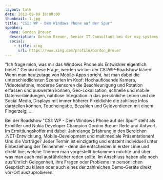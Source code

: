 ```yaml
---
layout: talk
date: 2013-09-09 18:00:00
thumbnail: 1.jpg
title: "CSI: WP - Dem Windows Phone auf der Spur"
speaker:
  name: Gordon Breuer
  description: Gordon Breuer, Senior IT Consultant bei der msg systems ag.
  social:
    - title: xing
      url: https://www.xing.com/profile/Gordon_Breuer
---
```

"Ich frage mich, was mir das Windows Phone als Entwickler eigentlich bietet." Genau diese Frage, werden wir bei der CSI:WP-Roadshow klären! Wenn man heutzutage von Mobile-Apps spricht, hat man dabei die unterschiedlichsten Szenarien im Kopf: Hochauflösende Kamera, Videotelefonie, moderne Sensoren die Beschleunigung und Rotation erfassen und auswerten können, Geo-Lokalisation, schnelle und mobile Datenverbindungen, nahtlose Integration in das persönliche Leben und die Social Media, Displays mit immer höherer Pixeldichte die zahllose Infos darstellen können, Toucheingabe, Bezahlen und Geldverdienen mit einem Fingerzeig, ... 

Bei der Roadshow "CSI: WP - Dem Windows Phone auf der Spur" steht als Ermittler und Nokia Developer Champion Gordon Breuer Rede und Antwort. Im Ermittlungskoffer mit dabei: Jahrelange Erfahrung in den Bereichen .NET-Entwicklung, Mobile-Development und multimediale Präsentationen! Und die Vorträge? Jeder Termin ist einzigartig und entsteht individuell unter Einbeziehung der Teilnehmer - denn die entscheiden in erster Linie und direkt live, welche Themen man vorgestellt bekommen möchte und über was man auch mal ausführlicher reden sollte. Im Anschluss haben alle noch ausführlich Gelegenheit, ihre Fragen oder Probleme im persönlichen Gespräch zu klären oder auch eines der zahlreichen Demo-Geräte direkt vor-Ort auszuprobieren.